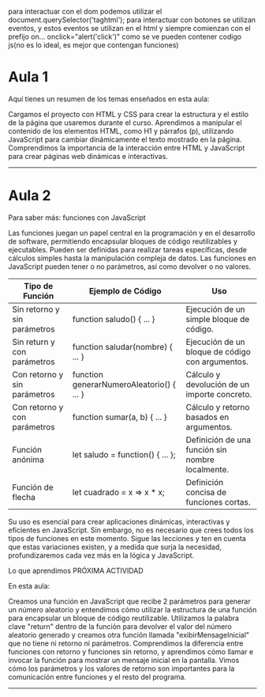 para interactuar con el dom podemos utilizar el document.querySelector('taghtml');
para interactuar con botones se utilizan eventos, y estos eventos se utilizan en el html y siempre comienzan con el prefijo on...  onclick="alert('click')" como se ve pueden contener codigo js(no es lo ideal, es mejor que contengan funciones)

# __Aula 1__

Aquí tienes un resumen de los temas enseñados en esta aula:

Cargamos el proyecto con HTML y CSS para crear la estructura y el estilo de la página que usaremos durante el curso.
Aprendimos a manipular el contenido de los elementos HTML, como H1 y párrafos (p), utilizando JavaScript para cambiar dinámicamente el texto mostrado en la página.
Comprendimos la importancia de la interacción entre HTML y JavaScript para crear páginas web dinámicas e interactivas.

--------------------------------------------------------------------------------------------------------------------

# __Aula 2__

Para saber más: funciones con JavaScript

Las funciones juegan un papel central en la programación y en el desarrollo de software, permitiendo encapsular bloques de código reutilizables y ejecutables. Pueden ser definidas para realizar tareas específicas, desde cálculos simples hasta la manipulación compleja de datos. Las funciones en JavaScript pueden tener o no parámetros, así como devolver o no valores.

|Tipo de Función	|Ejemplo de Código	|Uso|
|-------------------|-------------------|---|
|Sin retorno y sin parámetros	|function saludo() { ... }	                |Ejecución de un simple bloque de código.           |
|Sin return y con parámetros	|function saludar(nombre) { ... }	        |Ejecución de un bloque de código con argumentos.   |
|Con retorno y sin parámetros	|function generarNumeroAleatorio() { ... }	|Cálculo y devolución de un importe concreto.       |
|Con retorno y con parámetros	|function sumar(a, b) { ... }	            |Cálculo y retorno basados en argumentos.           |
|Función anónima	            |let saludo = function() { ... };	        |Definición de una función sin nombre localmente.   |
|Función de flecha	            |let cuadrado = x => x * x;	                |Definición concisa de funciones cortas.            |

Su uso es esencial para crear aplicaciones dinámicas, interactivas y eficientes en JavaScript. Sin embargo, no es necesario que crees todos los tipos de funciones en este momento. Sigue las lecciones y ten en cuenta que estas variaciones existen, y a medida que surja la necesidad, profundizaremos cada vez más en la lógica y JavaScript.

 Lo que aprendimos
PRÓXIMA ACTIVIDAD

En esta aula:

Creamos una función en JavaScript que recibe 2 parámetros para generar un número aleatorio y entendimos cómo utilizar la estructura de una función para encapsular un bloque de código reutilizable.
Utilizamos la palabra clave "return" dentro de la función para devolver el valor del número aleatorio generado y creamos otra función llamada "exibirMensageInicial" que no tiene ni retorno ni parámetros.
Comprendimos la diferencia entre funciones con retorno y funciones sin retorno, y aprendimos cómo llamar e invocar la función para mostrar un mensaje inicial en la pantalla.
Vimos cómo los parámetros y los valores de retorno son importantes para la comunicación entre funciones y el resto del programa.

--------------------------------------------------------------------------------------------------------------------
